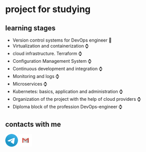 # project for studying

## learning stages

- Version control systems for DevOps engineer :triangular_flag_on_post:
- Virtualization and containerization :watch:
- cloud infrastructure. Terraform :watch:
- Configuration Management System :watch:
- Continuous development and integration :watch:
- Monitoring and logs :watch:
- Microservices :watch:
- Kubernetes: basics, application and administration :watch:
- Organization of the project with the help of cloud providers :watch:
- Diploma block of the profession DevOps-engineer :watch:

## contacts with me

<a href="https://t.me/AlexeyNikiforov"><img src="resource\Telegram.svg" width="40"></a>
<a href="mailto:alyoshqa.nikiforov@gmail.com"><img src="resource\Gmail.svg" width="40"></a>
